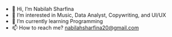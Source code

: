 - 👋 Hi, I’m Nabilah Sharfina
- 👀 I’m interested in Music, Data Analyst, Copywriting, and UI/UX
- 🌱 I’m currently learning Programming
- 📫 How to reach me? nabilahsharfina20@gmail.com

<!---
NabilahSharfina/NabilahSharfina is a ✨ special ✨ repository because its `README.md` (this file) appears on your GitHub profile.
You can click the Preview link to take a look at your changes.
--->
